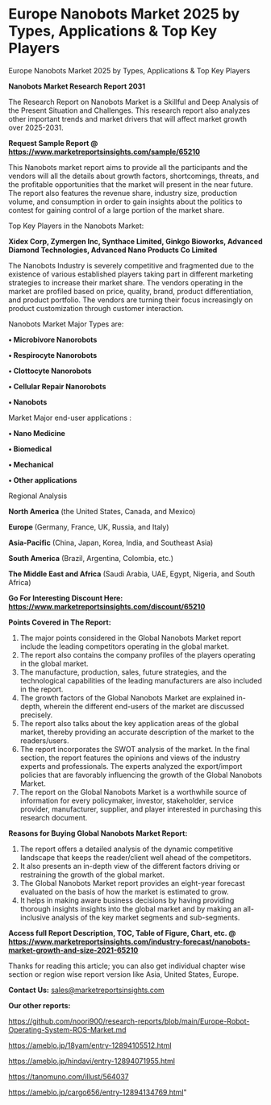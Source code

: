 # Europe Nanobots Market 2025 by Types, Applications & Top Key Players
Europe Nanobots Market 2025 by Types, Applications & Top Key Players

<strong>Nanobots Market Research Report 2031</strong>

The Research Report on Nanobots Market is a Skillful and Deep Analysis of the Present Situation and Challenges. This research report also analyzes other important trends and market drivers that will affect market growth over 2025-2031.

<strong>Request Sample Report @ <a href=https://www.marketreportsinsights.com/sample/65210>https://www.marketreportsinsights.com/sample/65210</a></strong>

This Nanobots market report aims to provide all the participants and the vendors will all the details about growth factors, shortcomings, threats, and the profitable opportunities that the market will present in the near future. The report also features the revenue share, industry size, production volume, and consumption in order to gain insights about the politics to contest for gaining control of a large portion of the market share.

Top Key Players in the Nanobots Market:

<strong>Xidex Corp, Zymergen Inc, Synthace Limited, Ginkgo Bioworks, Advanced Diamond Technologies, Advanced Nano Products Co Limited</strong>

The Nanobots Industry is severely competitive and fragmented due to the existence of various established players taking part in different marketing strategies to increase their market share. The vendors operating in the market are profiled based on price, quality, brand, product differentiation, and product portfolio. The vendors are turning their focus increasingly on product customization through customer interaction.

Nanobots Market Major Types are:

<strong>• Microbivore Nanorobots

• Respirocyte Nanorobots

• Clottocyte Nanorobots

• Cellular Repair Nanorobots

• Nanobots</strong>

Market Major end-user applications :

<strong>• Nano Medicine

• Biomedical

• Mechanical

• Other applications</strong>

Regional Analysis

</u><strong><b>North America</b></strong> (the United States, Canada, and Mexico)

<strong><b>Europe </b></strong>(Germany, France, UK, Russia, and Italy)

<strong><b>Asia-Pacific</b></strong> (China, Japan, Korea, India, and Southeast Asia)

<strong><b>South America</b></strong> (Brazil, Argentina, Colombia, etc.)

<strong><b>The Middle East and Africa</b></strong> (Saudi Arabia, UAE, Egypt, Nigeria, and South Africa)

<strong>Go For Interesting Discount Here: <a href=https://www.marketreportsinsights.com/discount/65210>https://www.marketreportsinsights.com/discount/65210</a></strong>

<strong>Points Covered in The Report:</strong>
<ol>
  <li>The major points considered in the Global Nanobots Market report include the leading competitors operating in the global market.</li>
  <li>The report also contains the company profiles of the players operating in the global market.</li>
  <li>The manufacture, production, sales, future strategies, and the technological capabilities of the leading manufacturers are also included in the report.</li>
  <li>The growth factors of the Global Nanobots Market are explained in-depth, wherein the different end-users of the market are discussed precisely.</li>
  <li>The report also talks about the key application areas of the global market, thereby providing an accurate description of the market to the readers/users.</li>
  <li>The report incorporates the SWOT analysis of the market. In the final section, the report features the opinions and views of the industry experts and professionals. The experts analyzed the export/import policies that are favorably influencing the growth of the Global Nanobots Market.</li>
  <li>The report on the Global Nanobots Market is a worthwhile source of information for every policymaker, investor, stakeholder, service provider, manufacturer, supplier, and player interested in purchasing this research document.</li>
</ol>
<strong>Reasons for Buying Global Nanobots Market Report:</strong>

<ol>
  <li>The report offers a detailed analysis of the dynamic competitive landscape that keeps the reader/client well ahead of the competitors.</li>
  <li>It also presents an in-depth view of the different factors driving or restraining the growth of the global market.</li>
  <li>The Global Nanobots Market report provides an eight-year forecast evaluated on the basis of how the market is estimated to grow.</li>
  <li>It helps in making aware business decisions by having providing thorough insights insights into the global market and by making an all-inclusive analysis of the key market segments and sub-segments.</li>
</ol>
<strong>Access full Report Description, TOC, Table of Figure, Chart, etc. @ <a href=https://www.marketreportsinsights.com/industry-forecast/nanobots-market-growth-and-size-2021-65210>https://www.marketreportsinsights.com/industry-forecast/nanobots-market-growth-and-size-2021-65210</a></strong>


Thanks for reading this article; you can also get individual chapter wise section or region wise report version like Asia, United States, Europe.

<strong>Contact Us:</strong>
sales@marketreportsinsights.com

<strong>Our other reports:</strong>

<a href=https://github.com/noori900/research-reports/blob/main/Europe-Robot-Operating-System-ROS-Market.md>https://github.com/noori900/research-reports/blob/main/Europe-Robot-Operating-System-ROS-Market.md</a>

<a href=https://ameblo.jp/18yam/entry-12894105512.html>https://ameblo.jp/18yam/entry-12894105512.html</a>

<a href=https://ameblo.jp/hindavi/entry-12894071955.html>https://ameblo.jp/hindavi/entry-12894071955.html</a>

<a href=https://tanomuno.com/illust/564037>https://tanomuno.com/illust/564037</a>

<a href=https://ameblo.jp/cargo656/entry-12894134769.html>https://ameblo.jp/cargo656/entry-12894134769.html</a>"
